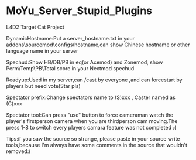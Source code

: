# MoYu_Server_Stupid_Plugins
L4D2 Target Cat Project


DynamicHostname:Put a server_hostname.txt in your addons\sourcemod\configs\hostname,can show Chinese hostname or other language name in your server

Spechud:Show HB/DB/PB in eq(or Acemod) and Zonemod, show Perm\Temp\PB\Total score in your Nextmod spechud

Readyup:Used in my server,can /cast by everyone ,and can forcestart by players but need vote(Star pls)

Spectator prefix:Change spectators name to (S)xxx , Caster named as (C)xxx

Spectator tool:Can press "use" button to force cameraman watch the player's firstperson camera when you are thirdperson cam moving.The press 1-8 to switch every players camara feature was not completed :(

Tips:if you saw the source so strange, please paste in your source write tools,because I'm always have some comments in the source that wouldn't removed:(
